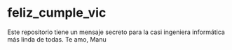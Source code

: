 # feliz_cumple_vic
Este repositorio tiene un mensaje secreto para la casi ingeniera informática más linda de todas.
Te amo,
Manu

